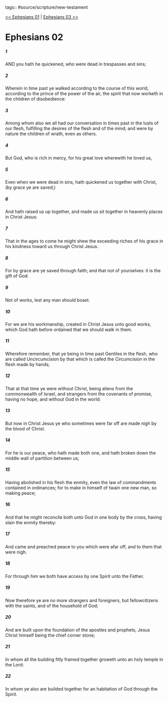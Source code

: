 tags:: #source/scripture/new-testament

[<< Ephesians 01](/New_Testament/10_Ephesians/Ephesians_01.md) | [Ephesians 03 >>](/New_Testament/10_Ephesians/Ephesians_03.md)

# Ephesians 02

##### 1

AND you hath he quickened, who were dead in trespasses and sins;

##### 2

Wherein in time past ye walked according to the course of this world, according to the prince of the power of the air, the spirit that now worketh in the children of disobedience:

##### 3

Among whom also we all had our conversation in times past in the lusts of our flesh, fulfilling the desires of the flesh and of the mind; and were by nature the children of wrath, even as others.

##### 4

But God, who is rich in mercy, for his great love wherewith he loved us,

##### 5

Even when we were dead in sins, hath quickened us together with Christ, (by grace ye are saved;)

##### 6

And hath raised us up together, and made us sit together in heavenly places in Christ Jesus:

##### 7

That in the ages to come he might shew the exceeding riches of his grace in his kindness toward us through Christ Jesus.

##### 8

For by grace are ye saved through faith; and that not of yourselves: it is the gift of God:

##### 9

Not of works, lest any man should boast.

##### 10

For we are his workmanship, created in Christ Jesus unto good works, which God hath before ordained that we should walk in them.

##### 11

Wherefore remember, that ye being in time past Gentiles in the flesh, who are called Uncircumcision by that which is called the Circumcision in the flesh made by hands;

##### 12

That at that time ye were without Christ, being aliens from the commonwealth of Israel, and strangers from the covenants of promise, having no hope, and without God in the world:

##### 13

But now in Christ Jesus ye who sometimes were far off are made nigh by the blood of Christ.

##### 14

For he is our peace, who hath made both one, and hath broken down the middle wall of partition between us;

##### 15

Having abolished in his flesh the enmity, even the law of commandments contained in ordinances; for to make in himself of twain one new man, so making peace;

##### 16

And that he might reconcile both unto God in one body by the cross, having slain the enmity thereby:

##### 17

And came and preached peace to you which were afar off, and to them that were nigh.

##### 18

For through him we both have access by one Spirit unto the Father.

##### 19

Now therefore ye are no more strangers and foreigners, but fellowcitizens with the saints, and of the household of God;

##### 20

And are built upon the foundation of the apostles and prophets, Jesus Christ himself being the chief corner stone;

##### 21

In whom all the building fitly framed together groweth unto an holy temple in the Lord:

##### 22

In whom ye also are builded together for an habitation of God through the Spirit.
